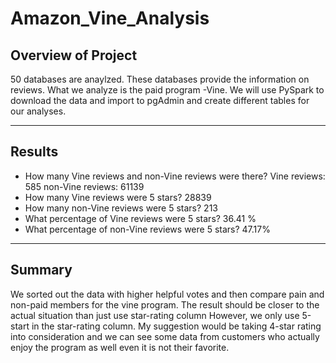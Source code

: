 # Amazon_Vine_Analysis

## Overview of Project
50 databases are anaylzed. These databases provide the information on reviews. What we analyze is the paid program -Vine. We will use PySpark to download the data and import to pgAdmin and create different tables for our analyses.

----

## Results
* How many Vine reviews and non-Vine reviews were there?
Vine reviews: 585
non-Vine reviews: 61139
* How many Vine reviews were 5 stars? 
28839
* How many non-Vine reviews were 5 stars?
213
* What percentage of Vine reviews were 5 stars? 36.41 %
* What percentage of non-Vine reviews were 5 stars? 47.17%

----

## Summary
We sorted out the data with higher helpful votes and then compare pain and non-paid members for the vine program. The result should be closer to the actual situation than just use star-rating column However, we only use 5-start in the star-rating column. My suggestion would be taking 4-star rating into consideration and we can see some data from customers who actually enjoy the program as well even it is not their favorite.
